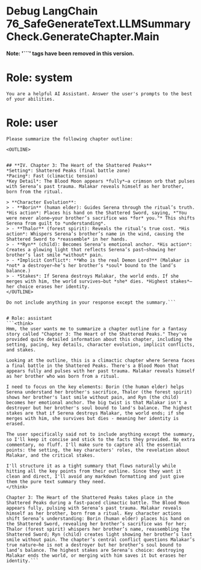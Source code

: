# Debug LangChain 76_SafeGenerateText.LLMSummaryCheck.GenerateChapter.Main
**Note: '```' tags have been removed in this version.**



# Role: system
```You are a helpful AI Assistant. Answer the user's prompts to the best of your abilities.```


# Role: user
```
Please summarize the following chapter outline:

<OUTLINE>


## **IV. Chapter 3: The Heart of the Shattered Peaks**  
*Setting*: Shattered Peaks (final battle zone)  
*Pacing*: Fast (climactic tension)  
*Key Detail*: The Blood Moon appears *fully*—a crimson orb that pulses with Serena’s past trauma. Malakar reveals himself as her brother, born from the ritual.  

> **Character Evolution**:  
> - **Borin** (human elder): Guides Serena through the ritual’s truth. *His action*: Places his hand on the Shattered Sword, saying, *"You were never alone—your brother’s sacrifice was *for* you."* This shifts Serena from guilt to *understanding*.  
> - **Thalor** (forest spirit): Reveals the ritual’s true cost. *His action*: Whispers Serena’s brother’s name in the wind, causing the Shattered Sword to *reassemble* in her hands.  
> - **Ryn** (child): Becomes Serena’s emotional anchor. *His action*: Creates a glowing light that reflects Serena’s past—showing her brother’s last smile *without* pain.  
> - *Implicit Conflict*: **Who is the real Demon Lord?** (Malakar is *not* a destroyer—he’s her brother’s *soul* bound to the land’s balance.)  
> - *Stakes*: If Serena destroys Malakar, the world ends. If she merges with him, the world survives—but *she* dies. *Highest stakes*—her choice erases her identity.
</OUTLINE>

Do not include anything in your response except the summary.```


# Role: assistant
```<think>
Hmm, the user wants me to summarize a chapter outline for a fantasy story called "Chapter 3: The Heart of the Shattered Peaks." They've provided quite detailed information about this chapter, including the setting, pacing, key details, character evolution, implicit conflicts, and stakes.

Looking at the outline, this is a climactic chapter where Serena faces a final battle in the Shattered Peaks. There's a Blood Moon that appears fully and pulses with her past trauma. Malakar reveals himself as her brother who was born from a ritual. 

I need to focus on the key elements: Borin (the human elder) helps Serena understand her brother's sacrifice, Thalor (the forest spirit) shows her brother's last smile without pain, and Ryn (the child) becomes her emotional anchor. The big twist is that Malakar isn't a destroyer but her brother's soul bound to land's balance. The highest stakes are that if Serena destroys Malakar, the world ends; if she merges with him, she survives but dies - meaning her identity is erased.

The user specifically said not to include anything except the summary, so I'll keep it concise and stick to the facts they provided. No extra commentary, no fluff. I'll make sure to capture all the essential points: the setting, the key characters' roles, the revelation about Malakar, and the critical stakes.

I'll structure it as a tight summary that flows naturally while hitting all the key points from their outline. Since they want it clean and direct, I'll avoid any markdown formatting and just give them the pure text summary they need.
</think>

Chapter 3: The Heart of the Shattered Peaks takes place in the Shattered Peaks during a fast-paced climactic battle. The Blood Moon appears fully, pulsing with Serena’s past trauma. Malakar reveals himself as her brother, born from a ritual. Key character actions shift Serena’s understanding: Borin (human elder) places his hand on the Shattered Sword, revealing her brother’s sacrifice was for her; Thalor (forest spirit) whispers her brother’s name, reassembling the Shattered Sword; Ryn (child) creates light showing her brother’s last smile without pain. The chapter’s central conflict questions Malakar’s true nature—he is not a destroyer but her brother’s soul bound to land’s balance. The highest stakes are Serena’s choice: destroying Malakar ends the world, or merging with him saves it but erases her identity.```